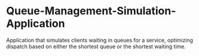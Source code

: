 # Queue-Management-Simulation-Application
Application that simulates clients waiting in queues for a service, optimizing  dispatch based on either the shortest queue or the shortest waiting time. 
